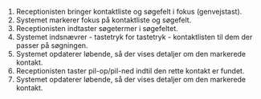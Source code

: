 1. Receptionisten bringer kontaktliste og søgefelt i fokus (genvejstast).
1. Systemet markerer fokus på kontaktliste og søgefelt.
1. Receptionisten indtaster søgetermer i søgefeltet.
1. Systemet indsnævrer - tastetryk for tastetryk - kontaktlisten til dem der passer på søgningen.
1. Systemet opdaterer løbende, så der vises detaljer om den markerede kontakt.
1. Receptionisten taster pil-op/pil-ned indtil den rette kontakt er fundet.
1. Systemet opdaterer løbende, så der vises detaljer om den markerede kontakt.
